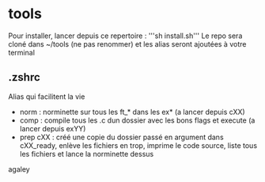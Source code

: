 # tools
Pour installer, lancer depuis ce repertoire :
'''sh install.sh'''
Le repo sera cloné dans ~/tools (ne pas renommer) et les alias seront ajoutées à votre terminal

## .zshrc
Alias qui facilitent la vie
- norm : norminette sur tous les ft_* dans les ex* (a lancer depuis cXX)
- comp : compile tous les .c dun dossier avec les bons flags et execute (a lancer depuis exYY)
- prep cXX : créé une copie du dossier passé en argument dans cXX_ready, enlève les fichiers en trop, imprime le code source, liste tous les fichiers et lance la norminette dessus

agaley
